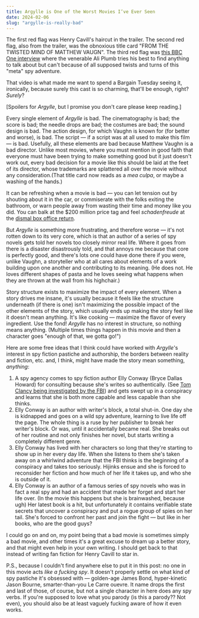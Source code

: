 ```yaml
---
title: Argylle is One of the Worst Movies I’ve Ever Seen
date: 2024-02-06
slug: "argylle-is-really-bad"
---
```


The first red flag was Henry Cavill's haircut in the trailer. The second red flag, also from the trailer, was the obnoxious title card "FROM THE TWISTED MIND OF MATTHEW VAUGN". The third red flag was [this BBC One interview](https://youtu.be/KOi56bSn3ew?si=Zahkp6YxQQqRWKe—) where the venerable Ali Plumb tries his best to find anything to talk about but can't because of all supposed twists and turns of this "meta" spy adventure.

That video is what made me want to spend a Bargain Tuesday seeing it, ironically, because surely this cast is so charming, that'll be enough, right? *Surely*?

[Spoilers for *Argylle*, but I promise you don't care please keep reading.]

Every single element of *Argylle* is bad. The cinematography is bad; the score is bad; the needle drops are bad; the costumes are bad; the sound design is bad. The action design, for which Vaughn is known for (for better and worse), is bad. The script — if a script was at all used to make this film — is bad. Usefully, all these elements are bad because Matthew Vaughn is a bad director. Unlike most movies, where you must mention in good faith that everyone must have been trying to make something good but it just doesn't work out, every bad decision for a movie like this should be laid at the feet of its director, whose trademarks are splattered all over the movie without any consideration.(That title card now reads as a *mea culpa*, or maybe a washing of the hands.)

It can be refreshing when a movie is bad — you can let tension out by shouting about it in the car, or commiserate with the folks exiting the bathroom, or warn people away from wasting their time and money like you did. You can balk at the $200 million price tag and feel *schadenfreude* at the [dismal box office return](https://variety.com/2024/film/news/box-office-argylle-bombs-18-million-debut-1235896784/). 

But *Argylle* is something more frustrating, and therefore worse — it's not rotten down to its very core, which is that an author of a series of spy novels gets told her novels too closely mirror real life. Where it goes from there is a disaster disastrously told, and that annoys me because that core is perfectly good, and there's lots one could have done there if you were, unlike Vaughn, a storyteller who at all cares about elements of a work building upon one another and contributing to its meaning. (He does not. He loves different shapes of pasta and he loves seeing what happens when they are thrown at the wall from his highchair.)

Story structure exists to maximize the impact of every element. When a story drives me insane, it's usually because it feels like the structure underneath (if there is one) isn't maximizing the possible impact of the other elements of the story, which usually ends up making the story feel like it doesn't mean anything. It's like cooking — maximize the flavor of every ingredient. Use the fond! *Argylle* has no interest in structure, so nothing means anything. (Multiple times things happen in this movie and then a character goes "enough of that, we gotta go!")

Here are some free ideas that I think could have worked with *Argylle*'s interest in spy fiction pastiche and authorship, the borders between reality and fiction, etc. and, I think, might have made the story mean something, *anything*:

1. A spy agency comes to spy fiction author Elly Conway (Bryce Dallas Howard) for consulting because she's writes so authentically. (See [Tom Clancy being investigated by the FBI](https://www.baltimoresun.com/2014/09/27/fbi-files-show-details-of-background-checks-on-author-tom-clancy-2/)) and gets swept up in a conspiracy and learns that she is both more capable and less capable than she thinks.
2. Elly Conway is an author with writer's block, a total shut-in. One day she is kidnapped and goes on a wild spy adventure, learning to live life off the page. The whole thing is a ruse by her publisher to break her writer's block. Or was, until it accidentally became real. She breaks out of her routine and not only finishes her novel, but starts writing a completely different genre.
3. Elly Conway has lived with her characters so long that they're starting to show up in her every day life. When she listens to them she's taken away on a whirlwind adventure that the FBI thinks is the beginning of a conspiracy and takes too seriously. Hijinks ensue and she is forced to reconsider her fiction and how much of her life it takes up, and who she is outside of it.
4. Elly Conway is an author of a famous series of spy novels who was in fact a real spy and had an accident that made her forget and start her life over. (In the movie this happens but she is brainwashed, because ugh) Her latest book is a hit, but unfortunately it contains verifiable state secrets that uncover a conspiracy and put a rogue group of spies on her tail. She's forced to confront her past and join the fight — but like in her books, who are the good guys?

I could go on and on, my point being that a bad movie is sometimes simply a bad movie, and other times it's a great excuse to dream up a better story, and that might even help in your own writing. I should get back to that instead of writing fan fiction for Henry Cavill to star in.

P.S., because I couldn't find anywhere else to put it in this post: no one in this movie acts *like a fucking spy*. It doesn't properly settle on what kind of spy pastiche it's obsessed with — golden-age James Bond, hyper-kinetic Jason Bourne, smarter-than-you Le Carre ouevre. It name drops the first and last of those, of course, but not a single character in here does any spy verbs. If you're supposed to love what you parody (is this a parody?? Not even), you should also be at least vaguely fucking aware of how it even works.